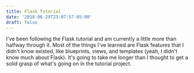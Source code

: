 ```yaml
---
title: Flask Tutorial
date: '2018-06-29T23:07:57-05:00'
draft: false
---
```

I've been following the Flask tutorial and am currently a little more than halfway through it. Most of the things I've learned are Flask features that I didn't know existed, like blueprints, views, and templates (yeah, I didn't know much about Flask). It's going to take me longer than I thought to get a solid grasp of what's going on in the tutorial project.
